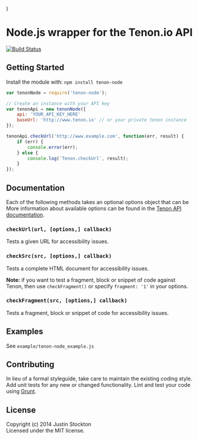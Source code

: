 )
# Node.js wrapper for the Tenon.io API

[![Build Status](https://secure.travis-ci.org/poorgeek/tenon-node.png?branch=master)](http://travis-ci.org/poorgeek/tenon-node)

## Getting Started

Install the module with: `npm install tenon-node`

```js
var tenonNode = require('tenon-node');

// Create an instance with your API key
var tenonApi = new tenonNode({
    api: 'YOUR_API_KEY_HERE'
    baseUrl: 'http://www.tenon.io' // or your private tenon instance
});

tenonApi.checkUrl('http://www.example.com', function(err, result) {
    if (err) {
        console.error(err);
    } else {
        console.log('Tenon.checkUrl', result);
    }
});

```

## Documentation

Each of the following methods takes an optional options object that can be
More information about available options can be found in the [Tenon API documentation](https://bitbucket.org/tenon-io/tenon.io-documentation/src/master/src/2-understanding-api-request-parameters.md).
### `checkUrl(url, [options,] callback)`

Tests a given URL for accessibility issues.

### `checkSrc(src, [options,] callback)`

Tests a complete HTML document for accessibility issues.

**Note:** if you want to test a fragment, block or snippet of code against Tenon, then use `checkFragment()` or specify `fragment: '1'` in your options.

### `checkFragment(src, [options,] callback)`

Tests a fragment, block or snippet of code for accessibility issues.

## Examples

See `example/tenon-node_example.js`


## Contributing

In lieu of a formal styleguide, take care to maintain the existing coding style. Add unit tests for any new or changed functionality. Lint and test your code using [Grunt](http://gruntjs.com).


## License

Copyright (c) 2014 Justin Stockton  
Licensed under the MIT license.
